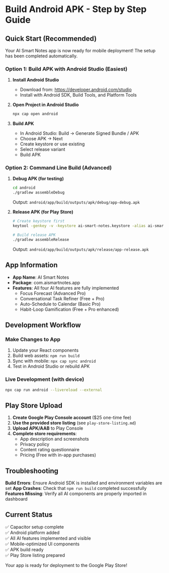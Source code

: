 # Build Android APK - Step by Step Guide

## Quick Start (Recommended)

Your AI Smart Notes app is now ready for mobile deployment! The setup has been completed automatically.

### Option 1: Build APK with Android Studio (Easiest)

1. **Install Android Studio**
   - Download from: https://developer.android.com/studio
   - Install with Android SDK, Build Tools, and Platform Tools

2. **Open Project in Android Studio**
   ```bash
   npx cap open android
   ```

3. **Build APK**
   - In Android Studio: Build → Generate Signed Bundle / APK
   - Choose APK → Next
   - Create keystore or use existing
   - Select release variant
   - Build APK

### Option 2: Command Line Build (Advanced)

1. **Debug APK (for testing)**
   ```bash
   cd android
   ./gradlew assembleDebug
   ```
   Output: `android/app/build/outputs/apk/debug/app-debug.apk`

2. **Release APK (for Play Store)**
   ```bash
   # Create keystore first
   keytool -genkey -v -keystore ai-smart-notes.keystore -alias ai-smart-notes-key -keyalg RSA -keysize 2048 -validity 10000
   
   # Build release APK
   ./gradlew assembleRelease
   ```
   Output: `android/app/build/outputs/apk/release/app-release.apk`

## App Information

- **App Name**: AI Smart Notes
- **Package**: com.aismartnotes.app
- **Features**: All four AI features are fully implemented
  - Focus Forecast (Advanced Pro)
  - Conversational Task Refiner (Free + Pro)
  - Auto-Schedule to Calendar (Basic Pro)
  - Habit-Loop Gamification (Free + Pro enhanced)

## Development Workflow

### Make Changes to App
1. Update your React components
2. Build web assets: `npm run build`
3. Sync with mobile: `npx cap sync android`
4. Test in Android Studio or rebuild APK

### Live Development (with device)
```bash
npx cap run android --livereload --external
```

## Play Store Upload

1. **Create Google Play Console account** ($25 one-time fee)
2. **Use the provided store listing** (see `play-store-listing.md`)
3. **Upload APK/AAB** to Play Console
4. **Complete store requirements**:
   - App description and screenshots
   - Privacy policy
   - Content rating questionnaire
   - Pricing (Free with in-app purchases)

## Troubleshooting

**Build Errors**: Ensure Android SDK is installed and environment variables are set
**App Crashes**: Check that `npm run build` completed successfully
**Features Missing**: Verify all AI components are properly imported in dashboard

## Current Status

✅ Capacitor setup complete  
✅ Android platform added  
✅ All AI features implemented and visible  
✅ Mobile-optimized UI components  
✅ APK build ready  
✅ Play Store listing prepared  

Your app is ready for deployment to the Google Play Store!